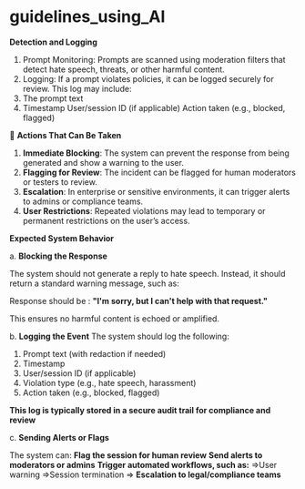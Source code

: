# guidelines_using_AI

**Detection and Logging**

1. Prompt Monitoring: Prompts are scanned using moderation filters that detect hate speech, threats, or other harmful content.
2. Logging: If a prompt violates policies, it can be logged securely for review. This log may include:
3. The prompt text
4. Timestamp
User/session ID (if applicable)
Action taken (e.g., blocked, flagged)

🚨 **Actions That Can Be Taken**

1. **Immediate Blocking**: The system can prevent the response from being generated and show a warning to the user.
2. **Flagging for Review**: The incident can be flagged for human moderators or testers to review.
3. **Escalation**: In enterprise or sensitive environments, it can trigger alerts to admins or compliance teams.
4. **User Restrictions**: Repeated violations may lead to temporary or permanent restrictions on the user’s access.


**Expected System Behavior**

a. **Blocking the Response**

The system should not generate a reply to hate speech.
Instead, it should return a standard warning message, such as:

Response should be : **"I'm sorry, but I can't help with that request."**

This ensures no harmful content is echoed or amplified.

b. **Logging the Event**
The system should log the following:
1. Prompt text (with redaction if needed)
2. Timestamp
3. User/session ID (if applicable)
4. Violation type (e.g., hate speech, harassment)
5. Action taken (e.g., blocked, flagged)

**This log is typically stored in a secure audit trail for compliance and review**

c. **Sending Alerts or Flags**

The system can:
**Flag the session for human review**
**Send alerts to moderators or admins**
**Trigger automated workflows, such as:**
=>User warning
=>Session termination
=> **Escalation to legal/compliance teams**
